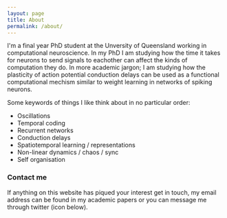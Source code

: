 ```yaml
---
layout: page
title: About
permalink: /about/
---
```


I'm a final year PhD student at the Unversity of Queensland working in computational neuroscience. 
In my PhD I am studying how the time it takes for neurons to send signals to eachother can affect the kinds of computation they do. 
In more academic jargon; I am studying how the plasticity of action potential conduction delays can be used as a functional computational mechism similar to weight learning in networks of spiking neurons. 

Some keywords of things I like think about in no particular order:
- Oscillations
- Temporal coding
- Recurrent networks
- Conduction delays
- Spatiotemporal learning / representations
- Non-linear dynamics / chaos / sync
- Self organisation


### Contact me

If anything on this website has piqued your interest get in touch, my email address can be found in my academic papers or you can message me through twitter (icon below).
